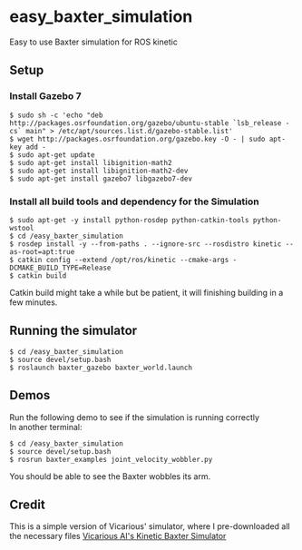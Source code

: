 # easy_baxter_simulation
Easy to use Baxter simulation for ROS kinetic

## Setup 
### Install Gazebo 7
```
$ sudo sh -c 'echo "deb http://packages.osrfoundation.org/gazebo/ubuntu-stable `lsb_release -cs` main" > /etc/apt/sources.list.d/gazebo-stable.list'
$ wget http://packages.osrfoundation.org/gazebo.key -O - | sudo apt-key add -
$ sudo apt-get update
$ sudo apt-get install libignition-math2
$ sudo apt-get install libignition-math2-dev
$ sudo apt-get install gazebo7 libgazebo7-dev
```
### Install all build tools and dependency for the Simulation
```
$ sudo apt-get -y install python-rosdep python-catkin-tools python-wstool  
$ cd /easy_baxter_simulation
$ rosdep install -y --from-paths . --ignore-src --rosdistro kinetic --as-root=apt:true
$ catkin config --extend /opt/ros/kinetic --cmake-args -DCMAKE_BUILD_TYPE=Release
$ catkin build
``` 
Catkin build might take a while but be patient, it will finishing building in a few minutes.

## Running the simulator
```
$ cd /easy_baxter_simulation
$ source devel/setup.bash
$ roslaunch baxter_gazebo baxter_world.launch
```

## Demos
Run the following demo to see if the simulation is running correctly   
In another terminal:  
```
$ cd /easy_baxter_simulation
$ source devel/setup.bash
$ rosrun baxter_examples joint_velocity_wobbler.py
```
You should be able to see the Baxter wobbles its arm.


## Credit
This is a simple version of Vicarious' simulator, where I pre-downloaded all the necessary files
[Vicarious AI's Kinetic Baxter Simulator](https://github.com/vicariousinc/baxter_simulator)
